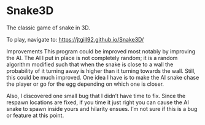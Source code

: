 # Snake3D

The classic game of snake in 3D.

To play, navigate to: https://jtgill92.github.io/Snake3D/

Improvements
This program could be improved most notably by improving the AI. The AI I put in place is not completely random; it is a random algorithm modified such that when the snake is close to a wall the probability of it turning away is higher than it turning towards the wall. Still, this could be much improved. One idea I have is to make the AI snake chase the player or go for the egg depending on which one is closer.

Also, I discovered one small bug that I didn’t have time to fix. Since the respawn locations are fixed, if you time it just right you can cause the AI snake to spawn inside yours and hilarity ensues. I’m not sure if this is a bug or feature at this point.
